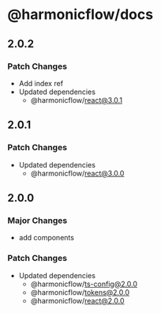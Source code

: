 # @harmonicflow/docs

## 2.0.2

### Patch Changes

- Add index ref
- Updated dependencies
  - @harmonicflow/react@3.0.1

## 2.0.1

### Patch Changes

- Updated dependencies
  - @harmonicflow/react@3.0.0

## 2.0.0

### Major Changes

- add components

### Patch Changes

- Updated dependencies
  - @harmonicflow/ts-config@2.0.0
  - @harmonicflow/tokens@2.0.0
  - @harmonicflow/react@2.0.0
